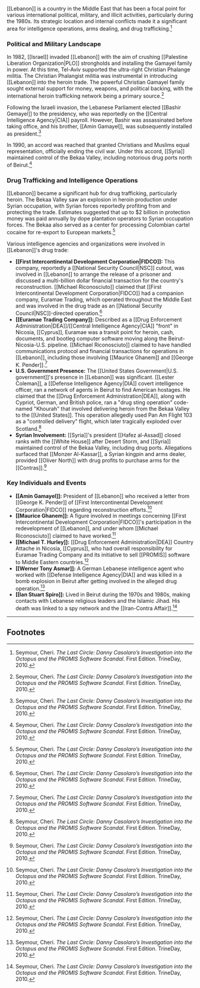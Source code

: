 [[Lebanon]] is a country in the Middle East that has been a focal point for various international political, military, and illicit activities, particularly during the 1980s. Its strategic location and internal conflicts made it a significant area for intelligence operations, arms dealing, and drug trafficking.[^1]

### Political and Military Landscape

In 1982, [[Israel]] invaded [[Lebanon]] with the aim of crushing [[Palestine Liberation Organization|PLO]] strongholds and installing the Gamayel family in power. At this time, Tel-Aviv supported the ultra-right Christian Phalange militia. The Christian Phalangist militia was instrumental in introducing [[Lebanon]] into the heroin trade. The powerful Christian Gamayel family sought external support for money, weapons, and political backing, with the international heroin trafficking network being a primary source.[^1]

Following the Israeli invasion, the Lebanese Parliament elected [[Bashir Gemayel]] to the presidency, who was reportedly on the [[Central Intelligence Agency|CIA]] payroll. However, Bashir was assassinated before taking office, and his brother, [[Amin Gamayel]], was subsequently installed as president.[^1]

In 1990, an accord was reached that granted Christians and Muslims equal representation, officially ending the civil war. Under this accord, [[Syria]] maintained control of the Bekaa Valley, including notorious drug ports north of Beirut.[^1]

### Drug Trafficking and Intelligence Operations

[[Lebanon]] became a significant hub for drug trafficking, particularly heroin. The Bekaa Valley saw an explosion in heroin production under Syrian occupation, with Syrian forces reportedly profiting from and protecting the trade. Estimates suggested that up to $2 billion in protection money was paid annually by dope plantation operators to Syrian occupation forces. The Bekaa also served as a center for processing Colombian cartel cocaine for re-export to European markets.[^1]

Various intelligence agencies and organizations were involved in [[Lebanon]]'s drug trade:

*   **[[First Intercontinental Development Corporation|FIDCO]]:** This company, reportedly a [[National Security Council|NSC]] cutout, was involved in [[Lebanon]] to arrange the release of a prisoner and discussed a multi-billion dollar financial transaction for the country's reconstruction. [[Michael Riconosciuto]] claimed that [[First Intercontinental Development Corporation|FIDCO]] had a companion company, Euramae Trading, which operated throughout the Middle East and was involved in the drug trade as an [[National Security Council|NSC]]-directed operation.[^1]
*   **[[Euramae Trading Company]]:** Described as a [[Drug Enforcement Administration|DEA]]/[[Central Intelligence Agency|CIA]] "front" in Nicosia, [[Cyprus]], Euramae was a transit point for heroin, cash, documents, and bootleg computer software moving along the Beirut-Nicosia-U.S. pipeline. [[Michael Riconosciuto]] claimed to have handled communications protocol and financial transactions for operations in [[Lebanon]], including those involving [[Maurice Ghanem]] and [[George K. Pender]].[^1]
*   **U.S. Government Presence:** The [[United States Government|U.S. government]]'s presence in [[Lebanon]] was significant. [[Lester Coleman]], a [[Defense Intelligence Agency|DIA]] covert intelligence officer, ran a network of agents in Beirut to find American hostages. He claimed that the [[Drug Enforcement Administration|DEA]], along with Cypriot, German, and British police, ran a "drug sting operation" code-named "Khourah" that involved delivering heroin from the Bekaa Valley to the [[United States]]. This operation allegedly used Pan Am Flight 103 as a "controlled delivery" flight, which later tragically exploded over Scotland.[^1]
*   **Syrian Involvement:** [[Syria]]'s president [[Hafez al-Assad]] closed ranks with the [[White House]] after Desert Storm, and [[Syria]] maintained control of the Bekaa Valley, including drug ports. Allegations surfaced that [[Monzer Al-Kassar]], a Syrian kingpin and arms dealer, provided [[Oliver North]] with drug profits to purchase arms for the [[Contras]].[^1]

### Key Individuals and Events

*   **[[Amin Gamayel]]:** President of [[Lebanon]] who received a letter from [[George K. Pender]] of [[First Intercontinental Development Corporation|FIDCO]] regarding reconstruction efforts.[^1]
*   **[[Maurice Ghanem]]:** A figure involved in meetings concerning [[First Intercontinental Development Corporation|FIDCO]]'s participation in the redevelopment of [[Lebanon]], and under whom [[Michael Riconosciuto]] claimed to have worked.[^1]
*   **[[Michael T. Hurley]]:** [[Drug Enforcement Administration|DEA]] Country Attache in Nicosia, [[Cyprus]], who had overall responsibility for Euramae Trading Company and its initiative to sell [[PROMIS]] software to Middle Eastern countries.[^1]
*   **[[Werner Tony Asmar]]:** A German Lebanese intelligence agent who worked with [[Defense Intelligence Agency|DIA]] and was killed in a bomb explosion in Beirut after getting involved in the alleged drug operation.[^1]
*   **[[Ian Stuart Spiro]]:** Lived in Beirut during the 1970s and 1980s, making contacts with Lebanese religious leaders and the Islamic Jihad. His death was linked to a spy network and the [[Iran-Contra Affair]].[^1]

---
## Footnotes

[^1]: Seymour, Cheri. *The Last Circle: Danny Casolaro’s Investigation into the Octopus and the PROMIS Software Scandal*. First Edition. TrineDay, 2010.